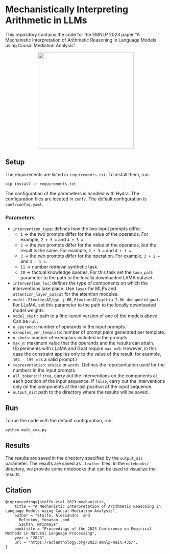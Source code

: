 # Mechanistically Interpreting Arithmetic in LLMs

This repository contains the code for the EMNLP 2023 paper "A Mechanistic Interpretation of Arithmetic Reasoning in Language Models using Causal Mediation Analysis".

<p align="center">
<img src="arithmetic_cma.png" width="300">
</p>

## Setup
The requirements are listed in `requirements.txt`. To install them, run:

```pip install -r requirements.txt```

The configuration of the parameters is handled with Hydra.
The configuration files are located in `conf/`.
The default configuration is `conf/config.yaml`. 

### Parameters

- `intervention_type`: defines how the two input prompts differ. 
  - `1` -> the two prompts differ for the value of the operands. For example, `2 + 3 =` and `4 + 5 =`.
  - `2` -> the two prompts differ for the value of the operands, but the result is the same. For example, `2 + 3 =` and `4 + 1 =`.
  - `3` -> the two prompts differ for the operation. For example, `3 + 1 =` and `3 - 1 =`.
  - `11` -> number retrieval synthetic task. 
  - `20` -> factual knowledge queries. For this task set the `lama_path` parameter to the path to the locally downloaded LAMA dataset.
- `intervention_loc`: defines the type of components on which the interventions take place. Use `layer` for MLPs and `attention_layer_output` for the attention modules.
- `model` : `EleutherAI/gpt-j-6B`, `EleutherAI/pythia-2.8b-deduped` or `goat`. For LLaMA, set this parameter to the path to the locally downloaded model weights.
- `model_ckpt` : path to a fine-tuned version of one of the models above. Can be `null`.
- `n_operands`: number of operands in the input prompts.
- `examples_per_template`: number of prompt pairs generated per template.
- `n_shots`: number of exemplars included in the prompts.
- `max_n`: maximum value that the operands and the results can attain. (Experiments with LLaMA and Goat require `max_n=9`. However, in this case the constraint applies only to the value of the result, for example, `164 - 159 =` is a valid prompt.)
- `representation`: `arabic` or `words`. Defines the representation used for the numbers in the input prompts.
- `all_tokens`: if `true`, carry out the interventions on the components at each position of the input sequence. If `false`, carry out the interventions only on the components at the last position of the input sequence.
- `output_dir`: path to the directory where the results will be saved.


## Run
To run the code with the default configuration, run:

```python math_cma.py```

## Results
The results are saved in the directory specified by the `output_dir` parameter. 
The results are saved as `.feather` files.
In the `notebooks/` directory, we provide some notebooks that can be used to visualize the results.

## Citation
```
@inproceedings{stolfo-etal-2023-mechanistic,
    title = "A Mechanistic Interpretation of Arithmetic Reasoning in Language Models using Causal Mediation Analysis",
    author = "Stolfo, Alessandro  and
      Belinkov, Yonatan  and
      Sachan, Mrinmaya",
    booktitle = "Proceedings of the 2023 Conference on Empirical Methods in Natural Language Processing",
    year = "2023",
    url = "https://aclanthology.org/2023.emnlp-main.435/",
}
```
